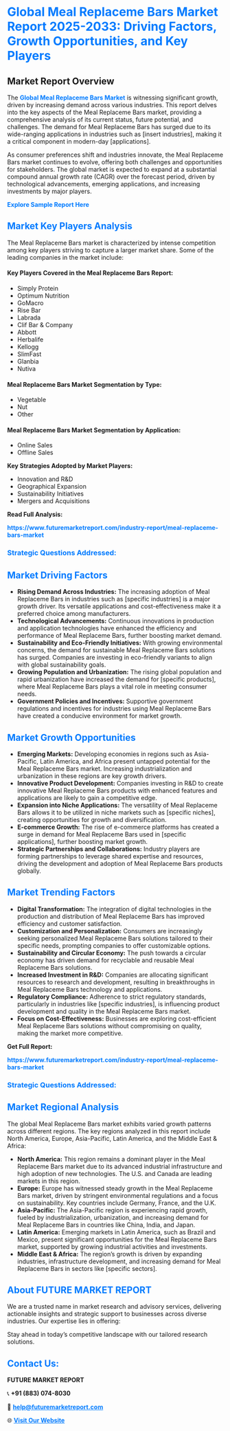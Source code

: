 <h1 style="color: #007BFF;">Global Meal Replaceme Bars Market Report 2025-2033: Driving Factors, Growth Opportunities, and Key Players</h1>

<section id="overview">
<h2>Market Report Overview</h2>
<p>The <a href="https://www.futuremarketreport.com/industry-report/meal-replaceme-bars-market" style="color: #007BFF; text-decoration: none;"><strong>Global Meal Replaceme Bars Market</strong></a> is witnessing significant growth, driven by increasing demand across various industries. This report delves into the key aspects of the Meal Replaceme Bars market, providing a comprehensive analysis of its current status, future potential, and challenges. The demand for Meal Replaceme Bars has surged due to its wide-ranging applications in industries such as [insert industries], making it a critical component in modern-day [applications].</p>
<p>As consumer preferences shift and industries innovate, the Meal Replaceme Bars market continues to evolve, offering both challenges and opportunities for stakeholders. The global market is expected to expand at a substantial compound annual growth rate (CAGR) over the forecast period, driven by technological advancements, emerging applications, and increasing investments by major players.</p>
</section>

<section id="overview">
<p><a href="https://www.futuremarketreport.com/request-sample/reportId=59190" style="color: #007BFF; text-decoration: none;"><strong>Explore Sample Report Here</strong></a></p>
</section>

<section id="key-players">
<h2 style="color: #007BFF;">Market Key Players Analysis</h2>
<p>The Meal Replaceme Bars market is characterized by intense competition among key players striving to capture a larger market share. Some of the leading companies in the market include:</p>
<h4>Key Players Covered in the Meal Replaceme Bars Report:</h4>
<ul><li>Simply Protein</li><li>Optimum Nutrition</li><li>GoMacro</li><li>Rise Bar</li><li>Labrada</li><li>Clif Bar &amp; Company</li><li>Abbott</li><li>Herbalife</li><li>Kellogg</li><li>SlimFast</li><li>Glanbia</li><li>Nutiva</li></ul>
<h4>Meal Replaceme Bars Market Segmentation by Type:</h4>
<ul><li>Vegetable</li><li>Nut</li><li>Other</li></ul>

<h4>Meal Replaceme Bars Market Segmentation by Application:</h4>
<ul><li>Online Sales</li><li>Offline Sales</li></ul>
<p><strong>Key Strategies Adopted by Market Players:</strong></p>
<ul>
<li>Innovation and R&D</li>
<li>Geographical Expansion</li>
<li>Sustainability Initiatives</li>
<li>Mergers and Acquisitions</li>
</ul>
</section>

<section>
<p><strong>Read Full Analysis: </strong></p><a href="https://www.futuremarketreport.com/industry-report/meal-replaceme-bars-market" style="color: #007BFF; text-decoration: none;"><strong>https://www.futuremarketreport.com/industry-report/meal-replaceme-bars-market</strong></a>
<h3 style="color: #007BFF;">Strategic Questions Addressed:</h3>
</section>

<section id="driving-factors">
<h2 style="color: #007BFF;">Market Driving Factors</h2>
<ul>
<li><strong>Rising Demand Across Industries:</strong> The increasing adoption of Meal Replaceme Bars in industries such as [specific industries] is a major growth driver. Its versatile applications and cost-effectiveness make it a preferred choice among manufacturers.</li>
<li><strong>Technological Advancements:</strong> Continuous innovations in production and application technologies have enhanced the efficiency and performance of Meal Replaceme Bars, further boosting market demand.</li>
<li><strong>Sustainability and Eco-Friendly Initiatives:</strong> With growing environmental concerns, the demand for sustainable Meal Replaceme Bars solutions has surged. Companies are investing in eco-friendly variants to align with global sustainability goals.</li>
<li><strong>Growing Population and Urbanization:</strong> The rising global population and rapid urbanization have increased the demand for [specific products], where Meal Replaceme Bars plays a vital role in meeting consumer needs.</li>
<li><strong>Government Policies and Incentives:</strong> Supportive government regulations and incentives for industries using Meal Replaceme Bars have created a conducive environment for market growth.</li>
</ul>
</section>

<section id="growth-opportunities">
<h2 style="color: #007BFF;">Market Growth Opportunities</h2>
<ul>
<li><strong>Emerging Markets:</strong> Developing economies in regions such as Asia-Pacific, Latin America, and Africa present untapped potential for the Meal Replaceme Bars market. Increasing industrialization and urbanization in these regions are key growth drivers.</li>
<li><strong>Innovative Product Development:</strong> Companies investing in R&D to create innovative Meal Replaceme Bars products with enhanced features and applications are likely to gain a competitive edge.</li>
<li><strong>Expansion into Niche Applications:</strong> The versatility of Meal Replaceme Bars allows it to be utilized in niche markets such as [specific niches], creating opportunities for growth and diversification.</li>
<li><strong>E-commerce Growth:</strong> The rise of e-commerce platforms has created a surge in demand for Meal Replaceme Bars used in [specific applications], further boosting market growth.</li>
<li><strong>Strategic Partnerships and Collaborations:</strong> Industry players are forming partnerships to leverage shared expertise and resources, driving the development and adoption of Meal Replaceme Bars products globally.</li>
</ul>
</section>

<section id="trending-factors">
<h2 style="color: #007BFF;">Market Trending Factors</h2>
<ul>
<li><strong>Digital Transformation:</strong> The integration of digital technologies in the production and distribution of Meal Replaceme Bars has improved efficiency and customer satisfaction.</li>
<li><strong>Customization and Personalization:</strong> Consumers are increasingly seeking personalized Meal Replaceme Bars solutions tailored to their specific needs, prompting companies to offer customizable options.</li>
<li><strong>Sustainability and Circular Economy:</strong> The push towards a circular economy has driven demand for recyclable and reusable Meal Replaceme Bars solutions.</li>
<li><strong>Increased Investment in R&D:</strong> Companies are allocating significant resources to research and development, resulting in breakthroughs in Meal Replaceme Bars technology and applications.</li>
<li><strong>Regulatory Compliance:</strong> Adherence to strict regulatory standards, particularly in industries like [specific industries], is influencing product development and quality in the Meal Replaceme Bars market.</li>
<li><strong>Focus on Cost-Effectiveness:</strong> Businesses are exploring cost-efficient Meal Replaceme Bars solutions without compromising on quality, making the market more competitive.</li>
</ul>
</section>

<section>
<p><strong>Get Full Report: </strong></p><a href="https://www.futuremarketreport.com/industry-report/meal-replaceme-bars-market" style="color: #007BFF; text-decoration: none;"><strong>https://www.futuremarketreport.com/industry-report/meal-replaceme-bars-market</strong></a>
<h3 style="color: #007BFF;">Strategic Questions Addressed:</h3>
</section>


<section id="regional-analysis">
<h2 style="color: #007BFF;">Market Regional Analysis</h2>
<p>The global Meal Replaceme Bars market exhibits varied growth patterns across different regions. The key regions analyzed in this report include North America, Europe, Asia-Pacific, Latin America, and the Middle East & Africa:</p>
<ul>
<li><strong>North America:</strong> This region remains a dominant player in the Meal Replaceme Bars market due to its advanced industrial infrastructure and high adoption of new technologies. The U.S. and Canada are leading markets in this region.</li>
<li><strong>Europe:</strong> Europe has witnessed steady growth in the Meal Replaceme Bars market, driven by stringent environmental regulations and a focus on sustainability. Key countries include Germany, France, and the U.K.</li>
<li><strong>Asia-Pacific:</strong> The Asia-Pacific region is experiencing rapid growth, fueled by industrialization, urbanization, and increasing demand for Meal Replaceme Bars in countries like China, India, and Japan.</li>
<li><strong>Latin America:</strong> Emerging markets in Latin America, such as Brazil and Mexico, present significant opportunities for the Meal Replaceme Bars market, supported by growing industrial activities and investments.</li>
<li><strong>Middle East & Africa:</strong> The region’s growth is driven by expanding industries, infrastructure development, and increasing demand for Meal Replaceme Bars in sectors like [specific sectors].</li>
</ul>
</section>

<footer>
<h2 style="color: #007BFF;">About FUTURE MARKET REPORT</h2>
<p>We are a trusted name in market research and advisory services, delivering actionable insights and strategic support to businesses across diverse industries. Our expertise lies in offering:</p>

<p>Stay ahead in today’s competitive landscape with our tailored research solutions.</p>

<h2 style="color: #007BFF;">Contact Us:</h2>
<p><strong>FUTURE MARKET REPORT</strong></p>
<p>📞 <strong>+91 (883) 074-8030</strong></p>
<p>📧 <strong><a href="mailto:help@futuremarketreport.com" style="color: #007BFF;">help@futuremarketreport.com</a></strong></p>
<p>🌐 <strong><a href="https://www.futuremarketreport.com/" style="color: #007BFF;">Visit Our Website</a></strong></p>
</footer>